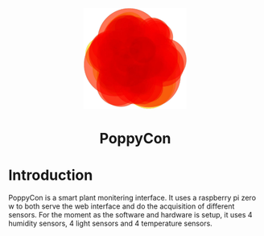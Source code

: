 <p align="center">
  <img alt="PoppyCon" src="https://github.com/willmendil/PoppyCon/blob/master/static/img/poppyconLogo.png" height="200" />
</p>
<h1 align="center">PoppyCon</h1>

# Introduction
PoppyCon is a smart plant monitering interface. It uses a raspberry pi zero w to both serve the web interface and do the acquisition of different sensors. For the moment as the software and hardware is setup, it uses 4 humidity sensors, 4 light sensors and 4 temperature sensors. 
